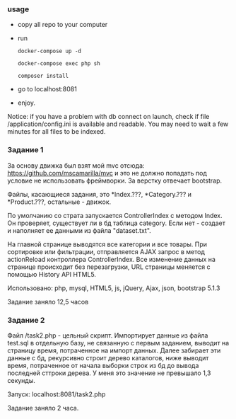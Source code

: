 ### usage
- copy all repo to your computer
- run 
  
  `docker-compose up -d`
  
  `docker-compose exec php sh`
  
  `composer install`
- go to localhost:8081
- enjoy.

Notice: if you have a problem with db connect on launch, check if file /application/config.ini is available and readable. You may need to wait a few minutes for all files to be indexed.

### Задание 1
За основу движка был взят мой mvc отсюда: https://github.com/mscamarilla/mvc и это не должно попадать под условие не использовать фреймворки. За верстку отвечает bootstrap.

Файлы, касающиеся задания, это *Index.???, *Category.??? и *Product.???, остальные - движок.

По умолчанию со страта запускается ControllerIndex с методом Index. Он проверяет, существует ли в бд таблица category. Если нет - создает и наполняет ее данными из файла "dataset.txt".

На главной странице выводятся все категории и все товары. При сортировке или фильтрации, отправляется AJAX запрос в метод actionReload контроллера ControllerIndex. Все изменение данных на странице происходит без перезагрузки, URL страницы меняется с помощью History API HTML5.

Использовано: php, mysql, HTML5, js, jQuery, Ajax, json, bootstrap 5.1.3

Задание заняло 12,5 часов

### Задание 2
Файл /task2.php - цельный скрипт. Импортирует данные из файла test.sql в отдельную базу, не связанную с первым заданием, выводит на страницу время, потраченное на импорт данных. Далее забирает эти данные с бд, рекурсивно строит дерево каталогов, ниже выводит время, потраченное от начала выборки строк из бд до вывода последней сттроки дерева. У меня это значение не превышало 1,3 секунды.

Запуск: localhost:8081/task2.php

Задание заняло 2 часа.